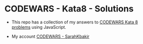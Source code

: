 # CODEWARS - Kata8 - Solutions

- This repo has a collection of my answers to [CODEWARS Kata 8 problems](https://www.codewars.com/kata/search/javascript?q=&r[]=-8&beta=false) using JavaScript.

- My account [CODEWARS - SarahKbakir](https://www.codewars.com/users/sarahkbakir)